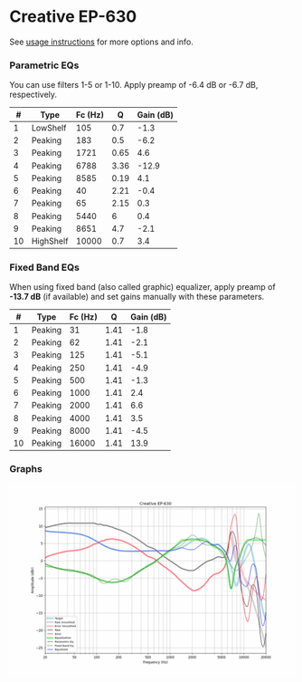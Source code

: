 # Creative EP-630
See [usage instructions](https://github.com/jaakkopasanen/AutoEq#usage) for more options and info.

### Parametric EQs
You can use filters 1-5 or 1-10. Apply preamp of -6.4 dB or -6.7 dB, respectively.

|   # | Type      |   Fc (Hz) |    Q |   Gain (dB) |
|-----|-----------|-----------|------|-------------|
|   1 | LowShelf  |       105 | 0.7  |        -1.3 |
|   2 | Peaking   |       183 | 0.5  |        -6.2 |
|   3 | Peaking   |      1721 | 0.65 |         4.6 |
|   4 | Peaking   |      6788 | 3.36 |       -12.9 |
|   5 | Peaking   |      8585 | 0.19 |         4.1 |
|   6 | Peaking   |        40 | 2.21 |        -0.4 |
|   7 | Peaking   |        65 | 2.15 |         0.3 |
|   8 | Peaking   |      5440 | 6    |         0.4 |
|   9 | Peaking   |      8651 | 4.7  |        -2.1 |
|  10 | HighShelf |     10000 | 0.7  |         3.4 |

### Fixed Band EQs
When using fixed band (also called graphic) equalizer, apply preamp of **-13.7 dB** (if available) and set gains manually with these parameters.

|   # | Type    |   Fc (Hz) |    Q |   Gain (dB) |
|-----|---------|-----------|------|-------------|
|   1 | Peaking |        31 | 1.41 |        -1.8 |
|   2 | Peaking |        62 | 1.41 |        -2.1 |
|   3 | Peaking |       125 | 1.41 |        -5.1 |
|   4 | Peaking |       250 | 1.41 |        -4.9 |
|   5 | Peaking |       500 | 1.41 |        -1.3 |
|   6 | Peaking |      1000 | 1.41 |         2.4 |
|   7 | Peaking |      2000 | 1.41 |         6.6 |
|   8 | Peaking |      4000 | 1.41 |         3.5 |
|   9 | Peaking |      8000 | 1.41 |        -4.5 |
|  10 | Peaking |     16000 | 1.41 |        13.9 |

### Graphs
![](./Creative%20EP-630.png)
